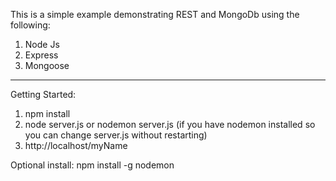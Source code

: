 This is a simple example demonstrating REST and MongoDb using the following:

1. Node Js
2. Express
3. Mongoose

-------------------------------------------------------------------------------

Getting Started:

1. npm install
2. node server.js or nodemon server.js (if you have nodemon installed so you can change server.js without restarting)
3. http://localhost/myName

Optional install:
npm install -g nodemon



